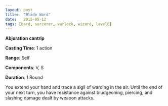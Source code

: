 ```yaml
---
layout: post
title:  "Blade Ward"
date:   2015-05-12
tags: [bard, sorcerer, warlock, wizard, level0]
---
```


**Abjuration cantrip**

**Casting Time**: 1 action

**Range**: Self

**Components**: V, S

**Duration**: 1 Round

You extend your hand and trace a sigil of warding in the air. Until the end of your next turn, you have resistance against bludgeoning, piercing, and slashing damage dealt by weapon attacks.
